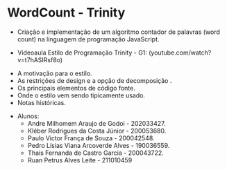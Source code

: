 # WordCount - Trinity

* Criação e implementação de um algoritmo contador de palavras (word count) na linguagem de programação JavaScript.

* Videoaula Estilo de Programação Trinity - G1: (youtube.com/watch?v=t7hASIRsf8o)
 - A motivação para o estilo.
 - As restrições de design e a opção de decomposição .
 - Os principais elementos de código fonte.
 - Onde o estilo vem sendo tipicamente usado.
 - Notas históricas.

* Alunos:
	- Andre Milhomem Araujo de Godoi - 202033427.
	- Kléber Rodrigues da Costa Júnior - 200053680.
	- Paulo Victor França de Souza - 200042548.
	- Pedro Lísias Viana Arcoverde Alves - 190036559.
	- Thais Fernanda de Castro Garcia - 200043722.
	- Ruan Petrus Alves Leite - 211010459

